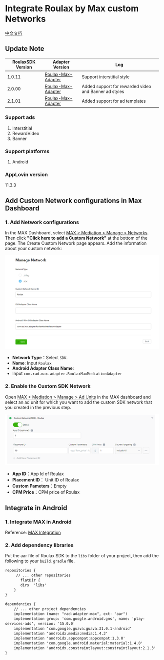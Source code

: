 # Integrate Roulax by Max custom Networks

[中文文档](RSDK-MAX-Chinese.md)

## Update Note
| RoulaxSDK Version | Adapter Version | Log |
|--|--|--|
| 1.0.11 | [Roulax-Max-Adapter](https://github.com/RoulaxTeam/Roulax-Android-SDK/releases/download/network_max/rad-adapter-max.aar) | Support interstitial style|
| 2.0.00 | [Roulax-Max-Adapter](https://github.com/RoulaxTeam/Roulax-Android-SDK/releases/download/network_max/rad_adapter_max_2.0_release.aar) | Added support for rewarded video and Banner ad styles |
| 2.1.01 | [Roulax-Max-Adapter](https://github.com/RoulaxTeam/Roulax-Android-SDK/releases/download/network_max/rad_adapter_max_2.1.01_release.aar) | Added support for ad templates |

### Support ads

1. Interstitial
2. RewardVideo
3. Banner

### Support platforms

1. Android

### AppLovin version

11.3.3

## Add Custom Network configurations in Max Dashboard

### 1. Add Network configurations

In the MAX Dashboard, select [MAX > Mediation > Manage > Networks](https://dash.applovin.com/o/mediation/networks/). Then click **"Click here to add a Custom Network"** at the bottom of the page. The Create Custom Network page appears. Add the information about your custom network:

![avatar](pic1.png)

- **Network Type**：Select `SDK`.
- **Name**: Input `Roulax`
- **Android Adapter Class Name**:
- Input `com.rad.max.adapter.RoulaxMaxMediationAdapter`

### 2. Enable the Custom SDK Network

Open [MAX > Mediation > Manage > Ad Units](https://dash.applovin.com/o/mediation/ad_units/) in the MAX dashboard and select an ad unit for which you want to add the custom SDK network that you created in the previous step.

![avatar](pic2.png)

- **App ID**：App Id of Roulax
- **Placement ID**： Unit ID of Roulax
- **Custom Pameters**：Empty
- **CPM Price**：CPM price of Roulax

## Integrate in Android

### 1. Integrate MAX in Android

Reference: [MAX Integration](https://dash.applovin.com/documentation/mediation/android/getting-started/integration)

### 2. Add dependency libraries

Put the aar file of Roulax SDK to the `libs` folder of your project, then add the following to your `build.gradle` file.

```
repositories {  
     // ... other repositories
       flatDir {
	   dirs  'libs'
	}
}
```

```
dependencies {  
    // ... other project dependencies
    implementation (name: "rad-adapter-max", ext: "aar")
    implementation group: 'com.google.android.gms', name: 'play-services-ads', version: '15.0.0'
    implementation 'com.google.guava:guava:31.0.1-android'
    implementation 'androidx.media:media:1.4.3'
    implementation 'androidx.appcompat:appcompat:1.3.0'
    implementation 'com.google.android.material:material:1.4.0'
    implementation 'androidx.constraintlayout:constraintlayout:2.1.3'
}
```
